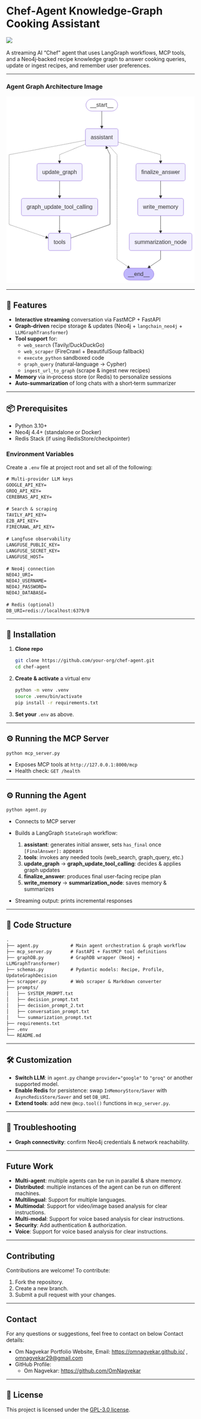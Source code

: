 # Chef‑Agent Knowledge‑Graph Cooking Assistant
![](https://visitor-badge.laobi.icu/badge?page_id=OmNagvekar/Chef-agent)

A streaming AI “Chef” agent that uses LangGraph workflows, MCP tools, and a Neo4j‑backed recipe knowledge graph to answer cooking queries, update or ingest recipes, and remember user preferences.

---

### Agent Graph Architecture Image

![alt text](https://github.com/OmNagvekar/Chef-agent/blob/main/graph.png?raw=true)

---

## 🚀 Features

- **Interactive streaming** conversation via FastMCP + FastAPI  
- **Graph‑driven** recipe storage & updates (Neo4j + `langchain_neo4j` + `LLMGraphTransformer`)  
- **Tool support** for:
  - `web_search` (Tavily/DuckDuckGo)
  - `web_scraper` (FireCrawl + BeautifulSoup fallback)
  - `execute_python` sandboxed code
  - `graph_query` (natural‑language → Cypher)
  - `ingest_url_to_graph` (scrape & ingest new recipes)
- **Memory** via in‑process store (or Redis) to personalize sessions  
- **Auto‑summarization** of long chats with a short‑term summarizer  

---

## 📦 Prerequisites

- Python 3.10+  
- Neo4j 4.4+ (standalone or Docker)  
- Redis Stack (if using RedisStore/checkpointer)  

### Environment Variables

Create a `.env` file at project root and set all of the following:

```.env
# Multi‑provider LLM keys
GOOGLE_API_KEY=
GROQ_API_KEY=
CEREBRAS_API_KEY=

# Search & scraping
TAVILY_API_KEY=
E2B_API_KEY=
FIRECRAWL_API_KEY=

# Langfuse observability
LANGFUSE_PUBLIC_KEY=
LANGFUSE_SECRET_KEY=
LANGFUSE_HOST=

# Neo4j connection
NEO4J_URI=
NEO4J_USERNAME=
NEO4J_PASSWORD=
NEO4J_DATABASE=

# Redis (optional)
DB_URI=redis://localhost:6379/0
```
---

## 🔧 Installation

1. **Clone repo**

   ```bash
   git clone https://github.com/your-org/chef-agent.git
   cd chef-agent
   ```

2. **Create & activate** a virtual env

   ```bash
   python -m venv .venv
   source .venv/bin/activate
   pip install -r requirements.txt
   ```

3. **Set your** `.env` as above.

---

## ⚙️ Running the MCP Server

```bash
python mcp_server.py
```

* Exposes MCP tools at `http://127.0.0.1:8000/mcp`
* Health check: `GET /health`

---

## ⚙️ Running the Agent

```bash
python agent.py
```

* Connects to MCP server
* Builds a LangGraph `StateGraph` workflow:

  1. **assistant**: generates initial answer, sets `has_final` once `[FinalAnswer]:` appears
  2. **tools**: invokes any needed tools (web\_search, graph\_query, etc.)
  3. **update\_graph** → **graph\_update\_tool\_calling**: decides & applies graph updates
  4. **finalize\_answer**: produces final user‑facing recipe plan
  5. **write\_memory** → **summarization\_node**: saves memory & summarizes
* Streaming output: prints incremental responses

---

## 📂 Code Structure

```
.
├── agent.py            # Main agent orchestration & graph workflow
├── mcp_server.py       # FastAPI + FastMCP tool definitions
├── graphDB.py          # GraphDB wrapper (Neo4j + LLMGraphTransformer)
├── schemas.py          # Pydantic models: Recipe, Profile, UpdateGraphDecision
├── scrapper.py         # Web scraper & Markdown converter
├── prompts/
│   ├── SYSTEM_PROMPT.txt
│   ├── decision_prompt.txt
│   ├── decision_prompt_2.txt
│   ├── conversation_prompt.txt
│   └── summarization_prompt.txt
├── requirements.txt
├── .env
└── README.md
```

---

## 🛠️ Customization

* **Switch LLM**: in `agent.py` change `provider="google"` to `"groq"` or another supported model.
* **Enable Redis** for persistence: swap `InMemoryStore/Saver` with `AsyncRedisStore/Saver` and set `DB_URI`.
* **Extend tools**: add new `@mcp.tool()` functions in `mcp_server.py`.

---

## 🐞 Troubleshooting

* **Graph connectivity**: confirm Neo4j credentials & network reachability.

---

## Future Work

* **Multi-agent**: multiple agents can be run in parallel & share memory.
* **Distributed**: multiple instances of the agent can be run on different machines.
* **Multilingual**: Support for multiple languages.
* **Multimodal**: Support for video/image based analysis for clear instructions.
* **Multi-modal**: Support for voice based analysis for clear instructions.
* **Security**: Add authentication & authorization.
* **Voice**: Support for voice based analysis for clear instructions.

---

## Contributing

Contributions are welcome! To contribute:
1. Fork the repository.
2. Create a new branch.
3. Submit a pull request with your changes.

---

## Contact

For any questions or suggestions, feel free to contact on below Contact details:

- Om Nagvekar Portfolio Website, Email: https://omnagvekar.github.io/ , omnagvekar29@gmail.com
- GitHub Profile:
   - Om Nagvekar: https://github.com/OmNagvekar

---

## 📜 License

This project is licensed under the [GPL-3.0 license](LICENSE).
